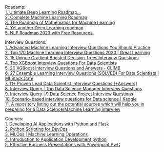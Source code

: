 
Roadamp: <br>
[1. Ultimate Deep Learning Roadmap...](https://www.kaggle.com/discussions/getting-started/218320) <br>
[2. Complete Machine Learning Roadmap](https://prepinsta.com/complete-machine-learning-roadmap/)<br>
[3. The Roadmap of Mathematics for Machine Learning](https://tivadardanka.com/blog/roadmap-of-mathematics-for-machine-learning) <br>
[4. Yet another Deep Learning roadmap](https://itkpi.pp.ua/deep-learning-roadmap/)<br>
[5. NLP Roadmap 2023 with Free Resources.](https://blog.futuresmart.ai/nlp-roadmap-2023-with-free-resources) <br>


Interview Questions:<br>
[1. Advanced Machine Learning Interview Questions You Should Practice](https://www.interviewkickstart.com/interview-questions/advanced-machine-learning-interview-questions)<br>
[2. Top 170 Machine Learning Interview Questions 2023 | Great Learning](https://www.mygreatlearning.com/blog/machine-learning-interview-questions/)<br>
[3. 15 Unique Gradient Boosted Decision Trees Interview Questions](https://analyticsarora.com/9-unique-gbdt-machine-learning-interview-questions/)<br>
[4. Top XGBoost Interview Questions For Data Scientists](https://analyticsindiamag.com/top-xgboost-interview-questions-for-data-scientists/)<br>
[5. 20 XGBoost Interview Questions and Answers - CLIMB](https://climbtheladder.com/xgboost-interview-questions/)<br>
[6. 27 Ensemble Learning Interview Questions (SOLVED) For Data Scientists | MLStack.Cafe](https://www.mlstack.cafe/blog/ensemble-learning-interview-questions)<br>
[7. 11+ Proven Lead Data Scientist Interview Questions [+Answers]](https://resources.workable.com/lead-data-scientist-interview-questions)<br>
[8. Interview Query | Top Data Science Manager Interview Questions](https://www.interviewquery.com/p/data-science-manager-interview-questions) <br>
[9. Interview Query | 9 Data Science Project Interview Questions](https://www.interviewquery.com/p/data-science-project-interview)<br>
[10. Scenario-based interview questions for Data science | Kaggle](https://www.kaggle.com/general/231361)<br>
[11. A repository listing out the potential sources which will help you in preparing for a Data Science/Machine Learning interview](https://github.com/rbhatia46/Data-Science-Interview-Resources)<br>



Courses: <br>
[1. Developing AI Applications with Python and Flask](https://coursera.org/learn/python-project-for-ai-application-development)<br>
[2. Python Scripting for DevOps](https://coursera.org/specializations/python-scripting-devops)<br>
[3. MLOps | Machine Learning Operations](https://coursera.org/specializations/mlops-machine-learning-duke)<br>
[4. Introduction to Application Development python](https://coursera.org/specializations/beginning-application-developer)<br>
[5. Effective Business Presentations with Powerpoint PwC](https://www.coursera.org/learn/powerpoint-presentations/home/week/1) <br>




